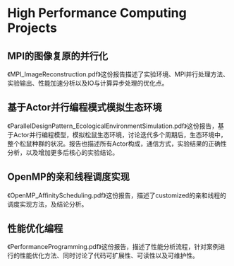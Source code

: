 # High Performance Computing Projects

## MPI的图像复原的并行化
《MPI_ImageReconstruction.pdf》这份报告描述了实验环境、MPI并行处理方法、实验输出、性能加速分析以及IO与计算异步处理的优化点。

## 基于Actor并行编程模式模拟生态环境
《ParallelDesignPattern_EcologicalEnvironmentSimulation.pdf》这份报告，基于Actor并行编程模型，模拟松鼠生态环境，讨论迭代多个周期后，生态环境中，整个松鼠种群的状况。报告也描述所有Actor构成，通信方式，实验结果的正确性分析，以及增加更多后核心的实验结论。

## OpenMP的亲和线程调度实现
《OpenMP_AffinityScheduling.pdf》这份报告，描述了customized的亲和线程的调度实现方法，及结论分析。

## 性能优化编程
《PerformanceProgramming.pdf》这份报告，描述了性能分析流程，针对案例进行的性能优化方法、同时讨论了代码可扩展性、可读性以及可维护性。